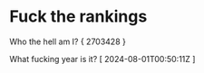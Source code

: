 # Fuck the rankings

Who the hell am I?
{ 2703428 }

What fucking year is it?
[ 2024-08-01T00:50:11Z ]
